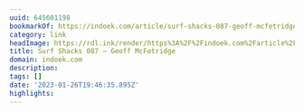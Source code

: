 ```yaml
---
uuid: 645601198
bookmarkOf: https://indoek.com/article/surf-shacks-087-geoff-mcfetridge/
category: link
headImage: https://rdl.ink/render/https%3A%2F%2Findoek.com%2Farticle%2Fsurf-shacks-087-geoff-mcfetridge%2F
title: Surf Shacks 087 – Geoff McFetridge
domain: indoek.com
description: 
tags: []
date: '2023-01-26T19:46:35.895Z'
highlights: 
---
```



